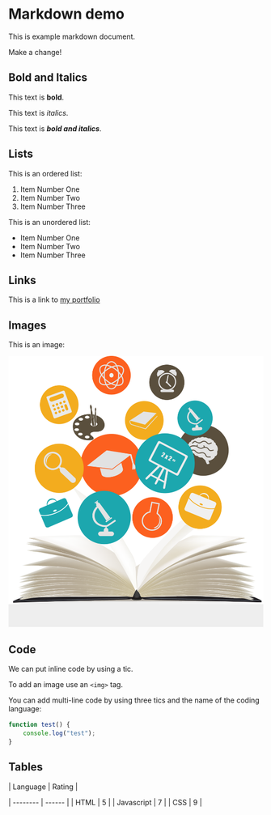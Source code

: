 # Markdown demo

This is example markdown document.

Make a change!

## Bold and Italics

This text is **bold**.

This text is _italics_.

This text is **_bold and italics_**.

## Lists

This is an ordered list:

1. Item Number One
2. Item Number Two
3. Item Number Three

This is an unordered list:

- Item Number One
- Item Number Two
- Item Number Three

## Links

This is a link to [my portfolio](https://github.com/Jnlpatel)

## Images

This is an image:

![Education](edu.png)

## Code

We can put inline code by using a tic.

To add an image use an `<img>` tag.

You can add multi-line code by using three tics and the name of the coding language:

```javascript
function test() {
    console.log("test");
}
```

## Tables

| Language   | Rating |

| --------   | ------ |
| HTML       | 5      |
| Javascript | 7      |
| CSS        | 9      |